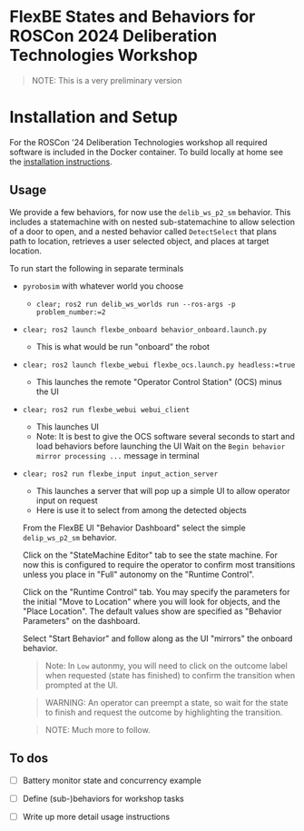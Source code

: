# FlexBE States and Behaviors for ROSCon 2024 Deliberation Technologies Workshop

> NOTE: This is a very preliminary version


# Installation and Setup

For the ROSCon '24 Deliberation Technologies workshop all required software is included in the Docker container.
To build locally at home see the [installation instructions](docs/installation.md).


## Usage

We provide a few behaviors, for now use the `delib_ws_p2_sm` behavior.
This includes a statemachine with on nested sub-statemachine to allow selection of a door to open, and a
nested behavior called `DetectSelect` that plans path to location, retrieves a user selected object, and places at target location.


To run start the following in separate terminals
* `pyrobosim` with whatever world you choose
  * `clear; ros2 run delib_ws_worlds run --ros-args -p problem_number:=2`

* `clear; ros2 launch flexbe_onboard behavior_onboard.launch.py`
  * This is what would be run "onboard" the robot

* `clear; ros2 launch flexbe_webui flexbe_ocs.launch.py headless:=true`
  * This launches the remote "Operator Control Station" (OCS) minus the UI

* `clear; ros2 run flexbe_webui webui_client`
  * This launches UI
  * Note: It is best to give the OCS software several seconds to start and load behaviors before launching the UI
    Wait on the `Begin behavior mirror processing ...` message in terminal

* `clear; ros2 run flexbe_input input_action_server`
  * This launches a server that will pop up a simple UI to allow operator input on request
  * Here is use it to select from among the detected objects

  From the FlexBE UI "Behavior Dashboard" select the simple `delip_ws_p2_sm` behavior.

  Click on the "StateMachine Editor" tab to see the state machine.
  For now this is configured to require the operator to confirm most transitions unless you place in "Full" autonomy on the "Runtime Control".

  Click on the "Runtime Control" tab.
  You may specify the parameters for the initial "Move to Location" where you will look for objects, and the "Place Location".
  The default values show are specified as "Behavior Parameters" on the dashboard.

  Select "Start Behavior" and follow along as the UI "mirrors" the onboard behavior.

  > Note: In `Low` autonmy, you will need to click on the outcome label when requested (state has finished) to confirm the transition when prompted at the UI.

  > WARNING: An operator can preempt a state, so wait for the state to finish and request the outcome by highlighting the transition.

  > NOTE: Much more to follow.

## To dos

- [ ] Battery monitor state and concurrency example
- [ ] Define (sub-)behaviors for workshop tasks
- [ ] Write up more detail usage instructions


